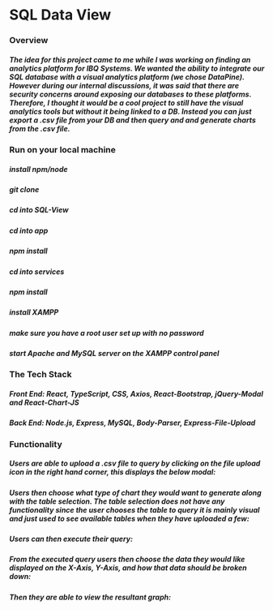 # SQL Data View

### Overview
##### The idea for this project came to me while I was working on finding an analytics platform for IBQ Systems. We wanted the ability to integrate our SQL database with a visual analytics platform (we chose DataPine). However during our internal discussions, it was said that there are security concerns around exposing our databases to these platforms. Therefore, I thought it would be a cool project to still have the visual analytics tools but without it being linked to a DB. Instead you can just export a .csv file from your DB and then query and and generate charts from the .csv file. 

### Run on your local machine
##### install npm/node
##### git clone
##### cd into SQL-View
##### cd into app
##### npm install
##### cd into services
##### npm install
##### install XAMPP
##### make sure you have a root user set up with no password
##### start Apache and MySQL server on the XAMPP control panel

### The Tech Stack
##### Front End: React, TypeScript, CSS, Axios, React-Bootstrap, jQuery-Modal and React-Chart-JS
##### Back End: Node.js, Express, MySQL, Body-Parser, Express-File-Upload

### Functionality
##### Users are able to upload a .csv file to query by clicking on the file upload icon in the right hand corner, this displays the below modal:
##### Users then choose what type of chart they would want to generate along with the table selection. The table selection does not have any functionality since the user chooses the table to query it is mainly visual and just used to see available tables when they have uploaded a few:
##### Users can then execute their query:
##### From the executed query users then choose the data they would like displayed on the X-Axis, Y-Axis, and how that data should be broken down:
##### Then they are able to view the resultant graph:



